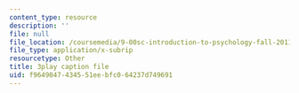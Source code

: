 ```yaml
---
content_type: resource
description: ''
file: null
file_location: /coursemedia/9-00sc-introduction-to-psychology-fall-2011/f9649047434551eebfc064237d749691_lanmHS0JwYI.vtt
file_type: application/x-subrip
resourcetype: Other
title: 3play caption file
uid: f9649047-4345-51ee-bfc0-64237d749691
---
```

